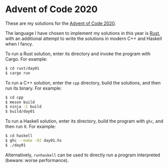 # Advent of Code 2020

These are my solutions for the [Advent of Code
2020](https://adventofcode.com/2020).

The language I have chosen to implement my solutions in this year is
[Rust](https://rust-lang.org/), with an additional attempt to write the
solutions in modern C++ and Haskell when I fancy.

To run a Rust solution, enter its directory and invoke the program with Cargo.
For example:

```sh
$ cd rust/day01
$ cargo run
```

To run a C++ solution, enter the `cpp` directory, build the solutions, and then
run its binary. For example:

```sh
$ cd cpp
$ meson build
$ ninja -C build
$ build/day01
```

To run a Haskell solution, enter its directory, build the program with `ghc`,
and then run it. For example:

```sh
$ cd haskell
$ ghc --make -O2 day01.hs
$ ./day01
```

Alternatively, `runhaskell` can be used to directly run a program interpreted
(beware: worse performance).
